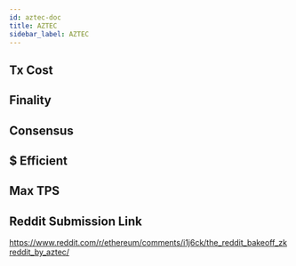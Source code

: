 ```yaml
---
id: aztec-doc
title: AZTEC
sidebar_label: AZTEC
---
```


## Tx Cost

## Finality

## Consensus

## $ Efficient

## Max TPS

## Reddit Submission Link

https://www.reddit.com/r/ethereum/comments/i1j6ck/the_reddit_bakeoff_zkreddit_by_aztec/
